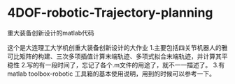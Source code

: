 # 4DOF-robotic-Trajectory-planning
重大装备创新设计的matlab代码

这个是大连理工大学机创重大装备创新设计的大作业
1.主要包括四关节机器人的雅可比矩阵的构建、三次多项插值计算末端轨迹、多项式拟合末端轨迹，并计算其平稳性
2.写的有一段时间了，忘记了各个.m文件的用途了，就不一一描述了。
3.有matlab toolbox-robotic 工具箱的基本使用说明，用到的时候可以参考一下。
